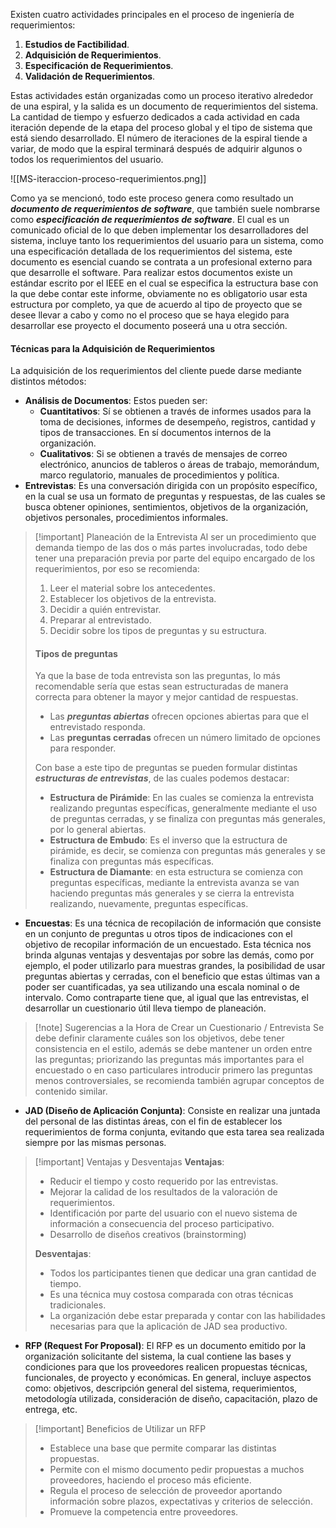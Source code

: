  Existen cuatro actividades principales en el proceso de ingeniería de requerimientos:

1. **Estudios de Factibilidad**.
2. **Adquisición de Requerimientos**.
3. **Especificación de Requerimientos**.
4. **Validación de Requerimientos**.

Estas actividades están organizadas como un proceso iterativo alrededor de una espiral, y la salida es un documento de requerimientos del sistema. La cantidad de tiempo y esfuerzo dedicados a cada actividad en cada iteración depende de la etapa del proceso global y el tipo de sistema que está siendo desarrollado. El número de iteraciones de la espiral tiende a variar, de modo que la espiral terminará después de adquirir algunos o todos los requerimientos del usuario.

<span class="centerImg"> ![[MS-iteraccion-proceso-requerimientos.png]] </span>

Como ya se mencionó, todo este proceso genera como resultado un ***documento de requerimientos de software***, que también suele nombrarse como ***especificación de requerimientos de software***. El cual es un comunicado oficial de lo que deben implementar los desarrolladores del sistema, incluye tanto los requerimientos del usuario para un sistema, como una especificación detallada de los requerimientos del sistema, este documento es esencial cuando se contrata a un profesional externo para que desarrolle el software.
Para realizar estos documentos existe un estándar escrito por el IEEE en el cual se especifica la estructura base con la que debe contar este informe, obviamente no es obligatorio usar esta estructura por completo, ya que de acuerdo al tipo de proyecto que se desee llevar a cabo y como no el proceso que se haya elegido para desarrollar ese proyecto el documento poseerá una u otra sección.

#### Técnicas para la Adquisición de Requerimientos

La adquisición de los requerimientos del cliente puede darse mediante distintos métodos:

- **Análisis de Documentos**: Estos pueden ser:
	- **Cuantitativos**: Sí se obtienen a través de informes usados para la toma de decisiones, informes de desempeño, registros, cantidad y tipos de transacciones. En sí documentos internos de la organización.
	- **Cualitativos**: Si se obtienen a través de mensajes de correo electrónico, anuncios de tableros o áreas de trabajo, memorándum, marco regulatorio, manuales de procedimientos y política.
- **Entrevistas**: Es una conversación dirigida con un propósito específico, en la cual se usa un formato de preguntas y respuestas, de las cuales se busca obtener opiniones, sentimientos, objetivos de la organización, objetivos personales, procedimientos informales.

>[!important] Planeación de la Entrevista
>Al ser un procedimiento que demanda tiempo de las dos o más partes involucradas, todo debe tener una preparación previa por parte del equipo encargado de los requerimientos, por eso se recomienda:
>1.  Leer el material sobre los antecedentes.
>2. Establecer los objetivos de la entrevista.
>3. Decidir a quién entrevistar.
>4. Preparar al entrevistado.
>5. Decidir sobre los tipos de preguntas y su estructura.
>
> #### Tipos de preguntas
> Ya que la base de toda entrevista son las preguntas, lo más recomendable sería que estas sean estructuradas de manera correcta para obtener la mayor y mejor cantidad de respuestas.
> 
> - Las ***preguntas abiertas*** ofrecen opciones abiertas para que el entrevistado responda.
> - Las **preguntas cerradas** ofrecen un número limitado de opciones para responder.
>
>Con base a este tipo de preguntas se pueden formular distintas ***estructuras de entrevistas***, de las cuales podemos destacar:
>- **Estructura de Pirámide**: En las cuales se comienza la entrevista realizando preguntas específicas, generalmente mediante el uso de preguntas cerradas, y se finaliza con preguntas más generales, por lo general abiertas.
>- **Estructura de Embudo**: Es el inverso que la estructura de pirámide, es decir, se comienza con preguntas más generales y se finaliza con preguntas más específicas.
>- **Estructura de Diamante**: en esta estructura se comienza con preguntas específicas, mediante la entrevista avanza se van haciendo preguntas más generales y se cierra la entrevista realizando, nuevamente, preguntas específicas.

- **Encuestas**: Es una técnica de recopilación de información que consiste en un conjunto de preguntas u otros tipos de indicaciones con el objetivo de recopilar información de un encuestado. Esta técnica nos brinda algunas ventajas y desventajas por sobre las demás, como por ejemplo, el poder utilizarlo para muestras grandes, la posibilidad de usar preguntas abiertas y cerradas, con el beneficio que estas últimas van a poder ser cuantificadas, ya sea utilizando una escala nominal o de intervalo. Como contraparte tiene que, al igual que las entrevistas, el desarrollar un cuestionario útil lleva tiempo de planeación.

>[!note] Sugerencias a la Hora de Crear un Cuestionario / Entrevista
>Se debe definir claramente cuáles son los objetivos, debe tener consistencia en el estilo, además se debe mantener un orden entre las preguntas; priorizando las preguntas más importantes para el encuestado o en caso particulares introducir primero las preguntas menos controversiales, se recomienda también agrupar conceptos de contenido similar.

- **JAD (Diseño de Aplicación Conjunta)**: Consiste en realizar una juntada del personal de las distintas áreas, con el fin de establecer los requerimientos de forma conjunta, evitando que esta tarea sea realizada siempre por las mismas personas.

>[!important] Ventajas y Desventajas
>**Ventajas**:
>- Reducir el tiempo y costo requerido por las entrevistas.
>- Mejorar la calidad de los resultados de la valoración de requerimientos.
>- Identificación por parte del usuario con el nuevo sistema de información a consecuencia del proceso participativo.
>- Desarrollo de diseños creativos (brainstorming)
>
>**Desventajas**:
>- Todos los participantes tienen que dedicar una gran cantidad de tiempo.
>- Es una técnica muy costosa comparada con otras técnicas tradicionales.
>- La organización debe estar preparada y contar con las habilidades necesarias para que la aplicación de JAD sea productivo.

- **RFP (Request For Proposal)**: El RFP es un documento emitido por la organización solicitante del sistema, la cual contiene las bases y condiciones para que los proveedores realicen propuestas técnicas, funcionales, de proyecto y económicas. En general, incluye aspectos como: objetivos, descripción general del sistema, requerimientos, metodología utilizada, consideración de diseño, capacitación, plazo de entrega, etc.

>[!important] Beneficios de Utilizar un RFP
>- Establece una base que permite comparar las distintas propuestas.
>- Permite con el mismo documento pedir propuestas a muchos proveedores, haciendo el proceso más eficiente.
>- Regula el proceso de selección de proveedor aportando información sobre plazos, expectativas y criterios de selección.
>- Promueve la competencia entre proveedores.